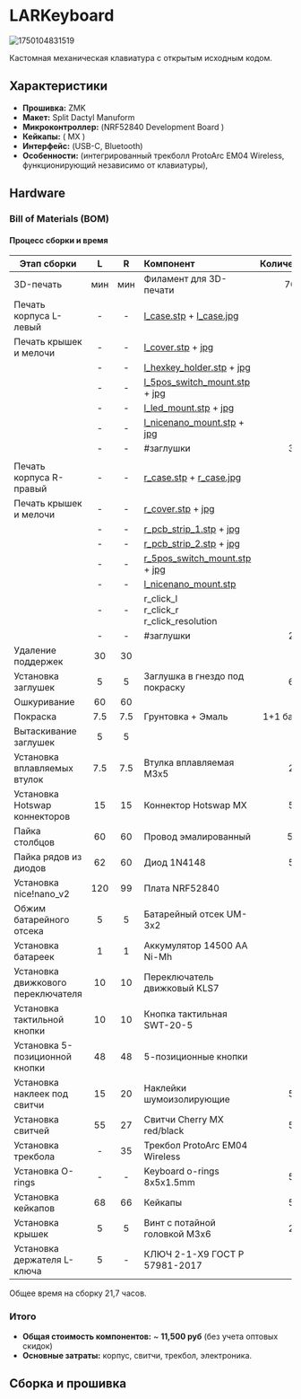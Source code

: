 # LARKeyboard
![1750104831519](https://github.com/user-attachments/assets/b53b73be-e556-4599-bc34-2baae3e7fba7)

Кастомная механическая клавиатура с открытым исходным кодом.  

## **Характеристики**  
- **Прошивка:** ZMK 
- **Макет:** Split Dactyl Manuform
- **Микроконтроллер:** (NRF52840 Development Board )  
- **Кейкапы:** ( MX )  
- **Интерфейс:** (USB-C, Bluetooth)  
- **Особенности:** (интегрированный трекболл ProtoArc EM04 Wireless, функционирующий независимо от клавиатуры),  


## Hardware
### **Bill of Materials (BOM)**  
#### **Процесс сборки и время**

| Этап сборки                        |   L   |   R   | Компонент                                                                                                                                   |               Количество |
| ---------------------------------- | :---: | :---: | :------------------------------------------------------------------------------------------------------------------------------------------ | -----------------------: |
| 3D-печать                          |  мин  |  мин  | Филамент для 3D-печати                                                                                                                      |                   700 гр |
| Печать корпуса  L-левый            |   -   |   -   | [l_case.stp](hardware/3d_models_to_print/l_case.stp) + [l_case.jpg](hardware/3d_models_to_print/l_case.jpg)                                 |                     1 шт |
| Печать крышек и мелочи             |   -   |   -   | [l_cover.stp](hardware/3d_models_to_print/l_cover.stp) + [jpg](hardware/3d_models_to_print/l_cover.jpg)                                     |                     1 шт |
|                                    |   -   |   -   | [l_hexkey_holder.stp](hardware/3d_models_to_print/l_hexkey_holder.stp) + [jpg](hardware/3d_models_to_print/l_hexkey_holder.jpg)             |                     1 шт |
|                                    |   -   |   -   | [l_5pos_switch_mount.stp](hardware/3d_models_to_print/l_5pos_switch_mount.stp) + [jpg](hardware/3d_models_to_print/l_5pos_switch_mount.jpg) |                     1 шт |
|                                    |   -   |   -   | [l_led_mount.stp](hardware/3d_models_to_print/l_led_mount.stp) + [jpg](hardware/3d_models_to_print/l_led_mount.jpg)                         |                     1 шт |
|                                    |   -   |   -   | [l_nicenano_mount.stp](hardware/3d_models_to_print/l_nicenano_mount.stp) + [jpg](hardware/3d_models_to_print/l_nicenano_mount.jpg)          |                     1 шт |
|                                    |   -   |   -   | #заглушки                                                                                                                                   |                    30 шт |
|                                    |
| Печать корпуса  R-правый           |   -   |   -   | [r_case.stp](hardware/3d_models_to_print/r_case.stp) + [r_case.jpg](hardware/3d_models_to_print/r_case.jpg)                                 |                     1 шт |
| Печать крышек и мелочи             |   -   |   -   | [r_cover.stp](hardware/3d_models_to_print/r_cover.stp) + [jpg](hardware/3d_models_to_print/r_cover.jpg)                                     |                     1 шт |
|                                    |   -   |   -   | [r_pcb_strip_1.stp](hardware/3d_models_to_print/r_pcb_strip_1.stp) + [jpg](hardware/3d_models_to_print/r_pcb_strip_1.jpg)                   |                     1 шт |
|                                    |   -   |   -   | [r_pcb_strip_2.stp](hardware/3d_models_to_print/r_pcb_strip_2.stp) + [jpg](hardware/3d_models_to_print/r_pcb_strip_2.jpg)                   |                     1 шт |
|                                    |   -   |   -   | [r_5pos_switch_mount.stp](hardware/3d_models_to_print/r_5pos_switch_mount.stp) + [jpg](hardware/3d_models_to_print/r_5pos_switch_mount.jpg) |                     1 шт |
|                                    |   -   |   -   | [l_nicenano_mount.stp](hardware/3d_models_to_print/l_nicenano_mount.stp)                                                                    |                     1 шт |
|                                    |   -   |   -   | r_click_l <br>r_click_r<br>r_click_resolution<br>                                                                                           | 1 шт<br>1 шт<br>1 шт<br> |
|                                    |   -   |   -   | #заглушки                                                                                                                                   |                    29 шт |
| Удаление поддержек                 |  30   |  30   |                                                                                                                                             |                          |
| Установка заглушек                 |   5   |   5   | Заглушка в гнездо под покраску                                                                                                              |                    60 шт |
| Ошкуривание                        |  60   |  60   |                                                                                                                                             |                          |
| Покраска                           |  7.5  |  7.5  | Грунтовка + Эмаль                                                                                                                           |               1+1 баллон |
| Вытаскивание заглушек              |   5   |   5   |                                                                                                                                             |                          |
| Установка вплавляемых втулок       |  7.5  |  7.5  | Втулка вплавляемая М3х5                                                                                                                     |                    24 шт |
| Установка Hotswap коннекторов      |  15   |  15   | Коннектор Hotswap MX                                                                                                                        |                    59 шт |
| Пайка столбцов                     |  60   |  60   | Провод эмалированный                                                                                                                        |                    500 м |
| Пайка рядов из диодов              |  62   |  60   | Диод  1N4148                                                                                                                                |                    59 шт |
| Установка nice!nano_v2             |  120  |  99   | Плата NRF52840                                                                                                                              |                     2 шт |
| Обжим батарейного отсека           |   5   |   5   | Батарейный отсек UM-3x2                                                                                                                     |                     2 шт |
| Установка батареек                 |   1   |   1   | Аккумулятор 14500 АА Ni-Mh                                                                                                                  |                     4 шт |
| Установка движкового переключателя |  10   |  10   | Переключатель движковый KLS7                                                                                                                |                     2 шт |
| Установка тактильной кнопки        |  10   |  10   | Кнопка тактильная SWT-20-5                                                                                                                  |                     2 шт |
| Установка 5-позиционной кнопки     |  48   |  48   | 5-позиционные кнопки                                                                                                                        |                     2 шт |
| Установка наклеек под свитчи       |  15   |  20   | Наклейки шумоизолирующие                                                                                                                    |                    59 шт |
| Установка свитчей                  |  55   |  27   | Свитчи Cherry MX red/black                                                                                                                  |                    59 шт |
| Установка трекбола                 |   -   |  35   | Трекбол ProtoArc EM04 Wireless                                                                                                              |                     1 шт |
| Установка O-rings                  |   -   |   -   | Keyboard o-rings 8x5x1.5mm                                                                                                                  |                    59 шт |
| Установка кейкапов                 |  68   |  66   | Кейкапы                                                                                                                                     |                    59 шт |
| Установка крышек                   |   5   |   5   | Винт с потайной головкой М3х6                                                                                                               |                    24 шт |
| Установка держателя L-ключа        |   5   |   -   | КЛЮЧ 2-1-Х9 ГОСТ Р 57981-2017                                                                                                               |                     1 шт |


Общее время на сборку 21,7  часов.

### **Итого**
- **Общая стоимость компонентов:** ~ **11,500 руб** (без учета оптовых скидок)
- **Основные затраты:** корпус, свитчи, трекбол, электроника.

## **Сборка и прошивка**  
